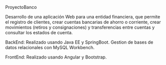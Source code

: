 ProyectoBanco

 Desarrollo de una aplicación Web para una entidad financiera, que permite el registro de 
clientes, crear cuentas bancarias de ahorro o corriente, crear movimientos (retiros y consignaciones) y transferencias entre cuentas y consultar 
los estados de cuenta.

BackEnd:  Realizado usando Java EE y SpringBoot. Gestion de bases de datos relacionales con MySQL Workbench.

FrontEnd: Realizado usando Angular y Bootstrap. 
